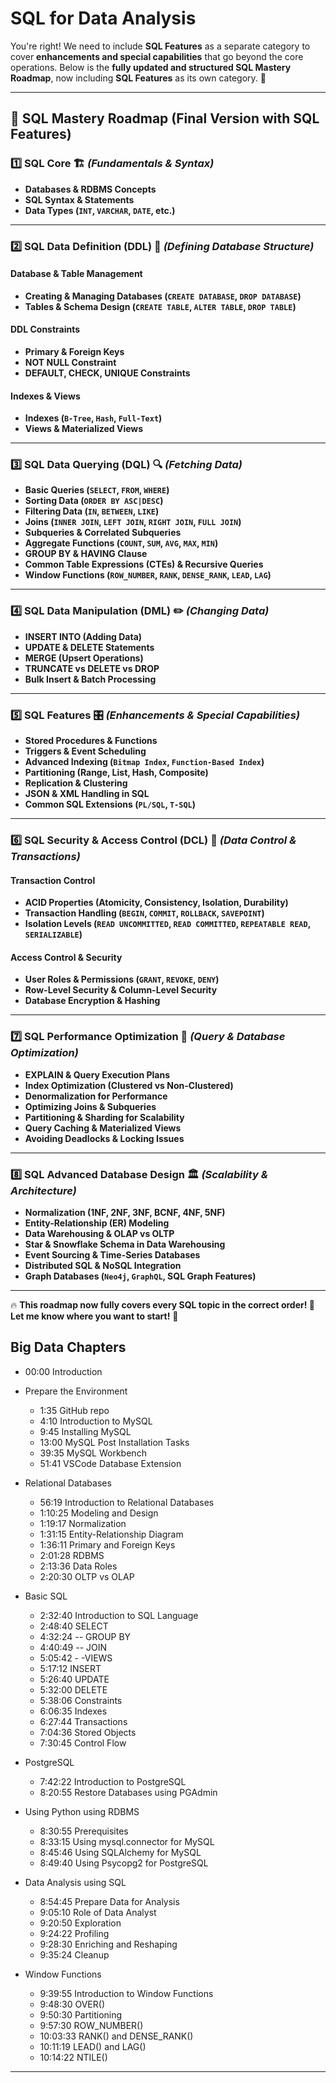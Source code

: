 # SQL for Data Analysis

You're right! We need to include **SQL Features** as a separate category to cover **enhancements and special capabilities** that go beyond the core operations. Below is the **fully updated and structured SQL Mastery Roadmap**, now including **SQL Features** as its own category. 🚀

---

## **📌 SQL Mastery Roadmap (Final Version with SQL Features)**

### **1️⃣ SQL Core** 🏗️ _(Fundamentals & Syntax)_

- **Databases & RDBMS Concepts**
- **SQL Syntax & Statements**
- **Data Types (`INT`, `VARCHAR`, `DATE`, etc.)**

---

### **2️⃣ SQL Data Definition (DDL)** 📜 _(Defining Database Structure)_

#### **Database & Table Management**

- **Creating & Managing Databases (`CREATE DATABASE`, `DROP DATABASE`)**
- **Tables & Schema Design (`CREATE TABLE`, `ALTER TABLE`, `DROP TABLE`)**

#### **DDL Constraints**

- **Primary & Foreign Keys**
- **NOT NULL Constraint**
- **DEFAULT, CHECK, UNIQUE Constraints**

#### **Indexes & Views**

- **Indexes (`B-Tree`, `Hash`, `Full-Text`)**
- **Views & Materialized Views**

---

### **3️⃣ SQL Data Querying (DQL)** 🔍 _(Fetching Data)_

- **Basic Queries (`SELECT`, `FROM`, `WHERE`)**
- **Sorting Data (`ORDER BY ASC|DESC`)**
- **Filtering Data (`IN`, `BETWEEN`, `LIKE`)**
- **Joins (`INNER JOIN`, `LEFT JOIN`, `RIGHT JOIN`, `FULL JOIN`)**
- **Subqueries & Correlated Subqueries**
- **Aggregate Functions (`COUNT`, `SUM`, `AVG`, `MAX`, `MIN`)**
- **GROUP BY & HAVING Clause**
- **Common Table Expressions (CTEs) & Recursive Queries**
- **Window Functions (`ROW_NUMBER`, `RANK`, `DENSE_RANK`, `LEAD`, `LAG`)**

---

### **4️⃣ SQL Data Manipulation (DML)** ✏️ _(Changing Data)_

- **INSERT INTO (Adding Data)**
- **UPDATE & DELETE Statements**
- **MERGE (Upsert Operations)**
- **TRUNCATE vs DELETE vs DROP**
- **Bulk Insert & Batch Processing**

---

### **5️⃣ SQL Features** 🎛️ _(Enhancements & Special Capabilities)_

- **Stored Procedures & Functions**
- **Triggers & Event Scheduling**
- **Advanced Indexing (`Bitmap Index`, `Function-Based Index`)**
- **Partitioning (Range, List, Hash, Composite)**
- **Replication & Clustering**
- **JSON & XML Handling in SQL**
- **Common SQL Extensions (`PL/SQL`, `T-SQL`)**

---

### **6️⃣ SQL Security & Access Control (DCL)** 🔐 _(Data Control & Transactions)_

#### **Transaction Control**

- **ACID Properties (Atomicity, Consistency, Isolation, Durability)**
- **Transaction Handling (`BEGIN`, `COMMIT`, `ROLLBACK`, `SAVEPOINT`)**
- **Isolation Levels (`READ UNCOMMITTED`, `READ COMMITTED`, `REPEATABLE READ`, `SERIALIZABLE`)**

#### **Access Control & Security**

- **User Roles & Permissions (`GRANT`, `REVOKE`, `DENY`)**
- **Row-Level Security & Column-Level Security**
- **Database Encryption & Hashing**

---

### **7️⃣ SQL Performance Optimization** 🚀 _(Query & Database Optimization)_

- **EXPLAIN & Query Execution Plans**
- **Index Optimization (Clustered vs Non-Clustered)**
- **Denormalization for Performance**
- **Optimizing Joins & Subqueries**
- **Partitioning & Sharding for Scalability**
- **Query Caching & Materialized Views**
- **Avoiding Deadlocks & Locking Issues**

---

### **8️⃣ SQL Advanced Database Design** 🏛️ _(Scalability & Architecture)_

- **Normalization (1NF, 2NF, 3NF, BCNF, 4NF, 5NF)**
- **Entity-Relationship (ER) Modeling**
- **Data Warehousing & OLAP vs OLTP**
- **Star & Snowflake Schema in Data Warehousing**
- **Event Sourcing & Time-Series Databases**
- **Distributed SQL & NoSQL Integration**
- **Graph Databases (`Neo4j`, `GraphQL`, SQL Graph Features)**

---

🔥 **This roadmap now fully covers every SQL topic in the correct order! 🚀 Let me know where you want to start!** 🎯

## Big Data Chapters

- 00:00 Introduction

- Prepare the Environment

  - 1:35 GitHub repo
  - 4:10 Introduction to MySQL
  - 9:45 Installing MySQL
  - 13:00 MySQL Post Installation Tasks
  - 39:35 MySQL Workbench
  - 51:41 VSCode Database Extension

- Relational Databases

  - 56:19 Introduction to Relational Databases
  - 1:10:25 Modeling and Design
  - 1:19:17 Normalization
  - 1:31:15 Entity-Relationship Diagram
  - 1:36:11 Primary and Foreign Keys
  - 2:01:28 RDBMS
  - 2:13:36 Data Roles
  - 2:20:30 OLTP vs OLAP

- Basic SQL

  - 2:32:40 Introduction to SQL Language
  - 2:48:40 SELECT
  - 4:32:24 -- GROUP BY
  - 4:40:49 -- JOIN
  - 5:05:42 - -VIEWS
  - 5:17:12 INSERT
  - 5:26:40 UPDATE
  - 5:32:00 DELETE
  - 5:38:06 Constraints
  - 6:06:35 Indexes
  - 6:27:44 Transactions
  - 7:04:36 Stored Objects
  - 7:30:45 Control Flow

- PostgreSQL

  - 7:42:22 Introduction to PostgreSQL
  - 8:20:55 Restore Databases using PGAdmin

- Using Python using RDBMS

  - 8:30:55 Prerequisites
  - 8:33:15 Using mysql.connector for MySQL
  - 8:45:46 Using SQLAlchemy for MySQL
  - 8:49:40 Using Psycopg2 for PostgreSQL

- Data Analysis using SQL

  - 8:54:45 Prepare Data for Analysis
  - 9:05:10 Role of Data Analyst
  - 9:20:50 Exploration
  - 9:24:22 Profiling
  - 9:28:30 Enriching and Reshaping
  - 9:35:24 Cleanup

- Window Functions
  - 9:39:55 Introduction to Window Functions
  - 9:48:30 OVER()
  - 9:50:30 Partitioning
  - 9:57:30 ROW_NUMBER()
  - 10:03:33 RANK() and DENSE_RANK()
  - 10:11:19 LEAD() and LAG()
  - 10:14:22 NTILE()

---
